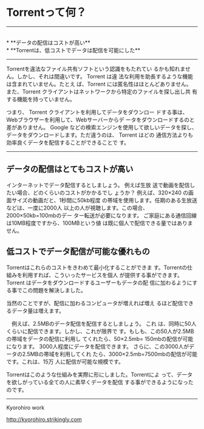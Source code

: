 # Torrentって何？
<hr>
<br>
* **データの配信はコストが高い**
<br>
* **Torrentは、低コストでデータは配信を可能にした**

<br>
<hr>

Torrentを違法なファイル共有ソフトという認識をもたれてい
るかも知れません。しかし、それは間違いです。 Torrent は違
法な利用を助長するような機能は含まれていません。たとえ
ば、Torrent には匿名性はほとんどありません。 また、Torrent
クライアントはネットワークから特定のファイルを探し出し共
有する機能を持っていません。


つまり、 Torrent クライアントを利用してデータをダウンロー
ドする事は、Webブラウザーを利用して、Webサーバーからデ
ータをダウンロードするのと差がありません。
Google などの検索エンジンを使用して欲しいデータを探し、
データをダウンロードします。ただ違うのは、 Torrent はどの
通信方法よりも効率良くデータを配信することができることで
す。


<hr style="page-break-before: always;">

## データの配信はとてもコストが高い

インターネットでデータ配信するとしましょう。 例えば生放
送で動画を配信したい場合、どのくらいのコストがかかるでし
ょうか？
例えば、320×240 の画面サイズの動画だと、1秒間に50kb程度
の帯域を使用します。任期のある生放送などは、一度に2000人
以上の人が視聴します。この場合、2000×50kb=100mbのデー
ター転送が必要になります。
ご家庭にある通信回線は10MB程度ですから、100MBという値
は既に個人で配信できる量ではありません。

## 低コストでデータ配信が可能な優れもの

Torrentはこれらのコストをきわめて最小化することができま
す。Torrentの仕組みを利用すれば、こういったサービスを個人
が提供する事ができます。
Torrent はデータをダウンロードするユーザーもデータの配
信に加わるようにする事でこの問題を解決しました。

当然のことですが、配信に加わるコンピュータが増えれば増え
るほど配信できるデータ量は増えます。


　例えば、2.5MBのデータ配信を配信するとしましょう。 これ
は、同時に50人くらいに配信できます。しかし、これが限界で
す。もしも、この50人が2.5MBの帯域をデータの配信に利用し
てくれたら、50×2.5mb= 150mbの配信が可能になります。
3000人程度にデータを配信できます。
さらに、この3000人がデータの2.5MBの帯域を利用してくれ
たら、3000×2.5mb=7500mbの配信が可能です。これは、15万
人に配信が可能な規模です。


Torrentはこのような仕組みを実際に形にしました。Torrentによ
って、データを欲しがっている全ての人に素早くデータを配信
する事ができるようになったのです。


-------
Kyorohiro work

http://kyorohiro.strikingly.com
